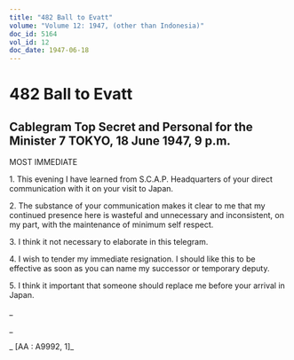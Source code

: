 ```yaml
---
title: "482 Ball to Evatt"
volume: "Volume 12: 1947, (other than Indonesia)"
doc_id: 5164
vol_id: 12
doc_date: 1947-06-18
---
```


# 482 Ball to Evatt

## Cablegram Top Secret and Personal for the Minister 7 TOKYO, 18 June 1947, 9 p.m.

MOST IMMEDIATE

1\. This evening I have learned from S.C.A.P. Headquarters of your direct communication with it on your visit to Japan.

2\. The substance of your communication makes it clear to me that my continued presence here is wasteful and unnecessary and inconsistent, on my part, with the maintenance of minimum self respect.

3\. I think it not necessary to elaborate in this telegram.

4\. I wish to tender my immediate resignation. I should like this to be effective as soon as you can name my successor or temporary deputy.

5\. I think it important that someone should replace me before your arrival in Japan.

_

_

_ [AA : A9992, 1]_
